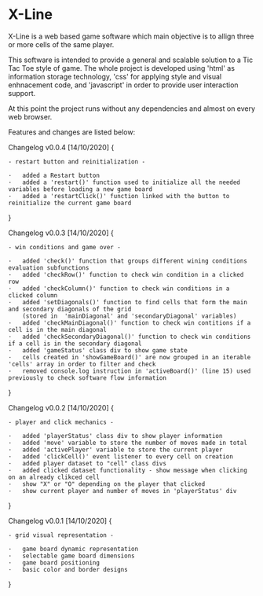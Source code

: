 # X-Line

X-Line is a web based game software which main objective is to allign three or more cells of the same player.

This software is intended to provide a general and scalable solution to a Tic Tac Toe style of game.
The whole project is developed using 'html' as information storage technology, 'css' for applying style and visual enhnacement code, and 'javascript' in order to provide user interaction support. 

At this point the project runs without any dependencies and almost on every web browser.

Features and changes are listed below:

Changelog v0.0.4 [14/10/2020] {

    - restart button and reinitialization - 

    ·   added a Restart button
    ·   added a 'restart()' function used to initialize all the needed variables before loading a new game board
    ·   added a 'restartClick()' function linked with the button to reinitialize the current game board
}

Changelog v0.0.3 [14/10/2020] {

    - win conditions and game over -

    ·   added 'check()' function that groups different wining conditions evaluation subfunctions
    ·   added 'checkRow()' function to check win condition in a clicked row
    ·   added 'checkColumn()' function to check win conditions in a clicked column
    ·   added 'setDiagonals()' function to find cells that form the main and secondary diagonals of the grid 
        (stored in  'mainDiagonal' and 'secondaryDiagonal' variables)
    ·   added 'checkMainDiagonal()' function to check win contitions if a cell is in the main diagonal
    ·   added 'checkSecondaryDiagonal()' function to check win conditions if a cell is in the secondary diagonal
    ·   added 'gameStatus' class div to show game state
    ·   cells created in 'showGameBoard()' are now grouped in an iterable 'cells' array in order to filter and check
    ·   removed console.log instruction in 'activeBoard()' (line 15) used previously to check software flow information
}

Changelog v0.0.2 [14/10/2020] {

    - player and click mechanics -  

    ·   added 'playerStatus' class div to show player information
    ·   added 'move' variable to store the number of moves made in total
    ·   added 'activePlayer' variable to store the current player
    ·   added 'clickCell()' event listener to every cell on creation
    ·   added player dataset to "cell" class divs
    ·   added clicked dataset functionality - show message when clicking on an already clikced cell
    ·   show "X" or "O" depending on the player that clicked
    ·   show current player and number of moves in 'playerStatus' div
}

Changelog v0.0.1 [14/10/2020] {

    - grid visual representation - 

    ·   game board dynamic representation
    ·   selectable game board dimensions
    ·   game board positioning
    ·   basic color and border designs
}